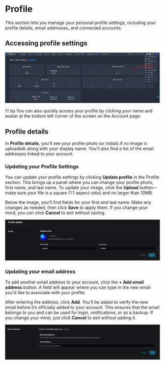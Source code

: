 # Profile

This section lets you manage your personal profile settings, including your profile details, email addresses, and connected accounts.


## Accessing profile settings

![!Screenshot](../../Account/Cloud/access-profile.png)

!!! tip
    You can also quickly access your profile by clicking your name and avatar at the bottom left corner of the screen on the Account page.

## Profile details

In **Profile details**, you’ll see your profile photo (or initials if no image is uploaded) along with your display name. You’ll also find a list of the email addresses linked to your account. 


### Updating your Profile Settings

You can update your profile settings by clicking **Update profile** in the Profile section. This brings up a panel where you can change your profile photo, first name, and last name. To update your image, click the **Upload** button—make sure your file is a square (1:1 aspect ratio) and no larger than 10MB.

Below the image, you’ll find fields for your first and last name. Make any changes as needed, then click **Save** to apply them. If you change your mind, you can click **Cancel** to exit without saving.


![!Screenshot](../../Account/Cloud/update.png)

### Updating your email address

To add another email address to your account, click the **+ Add email address** button. A field will appear where you can type in the new email you'd like to associate with your profile.

After entering the address, click **Add**. You’ll be asked to verify the new email before it’s officially added to your account. This ensures that the email belongs to you and can be used for login, notifications, or as a backup. If you change your mind, just click **Cancel** to exit without adding it.

![!Screenshot](../../Account/Cloud/add-email.png)



